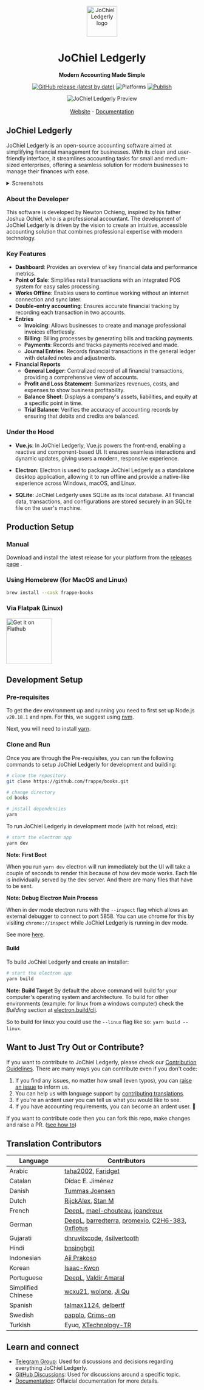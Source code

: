 <div align="center" markdown="1">
<br/>

<img src="https://frappe.io/files/books.png" alt="JoChiel Ledgerly logo" width="80"/>

<br/>

<h1>JoChiel Ledgerly</h1>

**Modern Accounting Made Simple**

[![GitHub release (latest by date)](https://img.shields.io/github/v/release/frappe/books)](https://github.com/frappe/books/releases)
![Platforms](https://img.shields.io/badge/platform-mac%2C%20windows%2C%20linux-yellowgreen)
[![Publish](https://github.com/frappe/books/actions/workflows/publish.yml/badge.svg)](https://github.com/frappe/books/actions/workflows/publish.yml)

</div>

<div align="center">
<img src="https://user-images.githubusercontent.com/29507195/207267857-4ae48890-3fb2-4046-80cf-3256b46c72a0.png" alt="JoChiel Ledgerly Preview"/>
</div>
<br />
<div align="center">
	<a href="https://frappe.io/books">Website</a>
	-
	<a href="https://docs.frappe.io/books">Documentation</a>
</div>

## JoChiel Ledgerly

JoChiel Ledgerly is an open-source accounting software aimed at simplifying financial management for businesses. With its clean and user-friendly interface, it streamlines accounting tasks for small and medium-sized enterprises, offering a seamless solution for modern businesses to manage their finances with ease.

<details>
<summary>Screenshots</summary>
<br/>
<img  alt="Pos" src="https://github.com/user-attachments/assets/f75116b4-cf5f-45ee-9927-ba380fa56a46" />
    <br/><br/>
    <img  alt="General Ledger" src="https://github.com/user-attachments/assets/58d8bcdf-1576-4008-b010-7054fb64a12d" />
    <br/><br/>
    <img  alt="Profit and Loss" src="https://github.com/user-attachments/assets/11bd67d1-d808-496b-ac4d-ef68c18b9419" />

</details>

### About the Developer

This software is developed by Newton Ochieng, inspired by his father Joshua Ochiel, who is a professional accountant. The development of JoChiel Ledgerly is driven by the vision to create an intuitive, accessible accounting solution that combines professional expertise with modern technology.

### Key Features

- **Dashboard**: Provides an overview of key financial data and performance metrics.
- **Point of Sale**: Simplifies retail transactions with an integrated POS system for easy sales processing.
- **Works Offline**: Enables users to continue working without an internet connection and sync later.
- **Double-entry accounting**: Ensures accurate financial tracking by recording each transaction in two accounts.
- **Entries**
  - **Invoicing**: Allows businesses to create and manage professional invoices effortlessly.
  - **Billing**: Billing processes by generating bills and tracking payments.
  - **Payments**: Records and tracks payments received and made.
  - **Journal Entries**: Records financial transactions in the general ledger with detailed notes and adjustments.
- **Financial Reports**
  - **General Ledger**: Centralized record of all financial transactions, providing a comprehensive view of accounts.
  - **Profit and Loss Statement**: Summarizes revenues, costs, and expenses to show business profitability.
  - **Balance Sheet**: Displays a company's assets, liabilities, and equity at a specific point in time.
  - **Trial Balance**: Verifies the accuracy of accounting records by ensuring that debits and credits are balanced.
    <br/>

### Under the Hood

- **Vue.js**: In JoChiel Ledgerly, Vue.js powers the front-end, enabling a reactive and component-based UI. It ensures seamless interactions and dynamic updates, giving users a modern, responsive experience.

- **Electron**: Electron is used to package JoChiel Ledgerly as a standalone desktop application, allowing it to run offline and provide a native-like experience across Windows, macOS, and Linux.

- **SQLite**: JoChiel Ledgerly uses SQLite as its local database. All financial data, transactions, and configurations are stored securely in an SQLite file on the user's machine.

## Production Setup

### Manual

Download and install the latest release for your platform from the [releases
page](https://github.com/frappe/books/releases) .

### Using Homebrew (for MacOS and Linux)

```zsh
brew install --cask frappe-books
```

### Via Flatpak (Linux)

<a href='https://flathub.org/apps/io.frappe.books'>
    <img width='120' alt='Get it on Flathub' src='https://flathub.org/api/badge?locale=en'/>
</a>

## Development Setup

### Pre-requisites

To get the dev environment up and running you need to first set up Node.js `v20.18.1` and npm. For this, we suggest using
[nvm](https://github.com/nvm-sh/nvm#installing-and-updating).

Next, you will need to install [yarn](https://classic.yarnpkg.com/lang/en/docs/install/#mac-stable).

### Clone and Run

Once you are through the Pre-requisites, you can run the following commands to
setup JoChiel Ledgerly for development and building:

```bash
# clone the repository
git clone https://github.com/frappe/books.git

# change directory
cd books

# install dependencies
yarn
```

To run JoChiel Ledgerly in development mode (with hot reload, etc):

```bash
# start the electron app
yarn dev
```

**Note: First Boot**

When you run `yarn dev` electron will run immediately but the UI will take a
couple of seconds to render this because of how dev mode works. Each file is
individually served by the dev server. And there are many files that have to be
sent.

**Note: Debug Electron Main Process**

When in dev mode electron runs with the `--inspect` flag which allows an
external debugger to connect to port 5858. You can use chrome for this by
visiting `chrome://inspect` while JoChiel Ledgerly is running in dev mode.

See more [here](https://www.electronjs.org/docs/latest/tutorial/debugging-main-process#external-debuggers).

#### Build

To build JoChiel Ledgerly and create an installer:

```bash
# start the electron app
yarn build
```

**Note: Build Target**
By default the above command will build for your computer's operating system and
architecture. To build for other environments (example: for linux from a windows
computer) check the _Building_ section at
[electron.build/cli](https://www.electron.build/cli).

So to build for linux you could use the `--linux` flag like so: `yarn build --linux`.

## Want to Just Try Out or Contribute?

If you want to contribute to JoChiel Ledgerly, please check our [Contribution Guidelines](https://github.com/frappe/books/blob/master/.github/CONTRIBUTING.md). There are many ways you can contribute even if you don't code:

1. If you find any issues, no matter how small (even typos), you can [raise an issue](https://github.com/frappe/books/issues/new) to inform us.
2. You can help us with language support by [contributing translations](https://github.com/frappe/books/wiki/Contributing-Translations).
3. If you're an ardent user you can tell us what you would like to see.
4. If you have accounting requirements, you can become an ardent user. 🙂

If you want to contribute code then you can fork this repo, make changes and raise a PR. ([see how to](https://docs.github.com/en/pull-requests/collaborating-with-pull-requests/proposing-changes-to-your-work-with-pull-requests/creating-a-pull-request-from-a-fork))

## Translation Contributors

| Language           | Contributors                                                                                                                                                                                              |     |
| ------------------ | --------------------------------------------------------------------------------------------------------------------------------------------------------------------------------------------------------- | --- |
| Arabic             | [taha2002](https://github.com/taha2002), [Faridget](https://github.com/faridget)                                                                                                                          |     |
| Catalan            | Dídac E. Jiménez                                                                                                                                                                                          |     |
| Danish             | [Tummas Joensen](https://github.com/slang123)                                                                                                                                                             |     |
| Dutch              | [RijckAlex](https://github.com/RijckAlex), [Stan M](https://github.com/stxm)                                                                                                                              |     |
| French             | [DeepL](https://www.deepl.com/), [mael-chouteau](https://github.com/mael-chouteau), [joandreux](https://github.com/joandreux)                                                                             |     |
| German             | [DeepL](https://www.deepl.com/), [barredterra](https://github.com/barredterra), [promexio](https://github.com/promexio), [C2H6-383](https://github.com/C2H6-383), [0xflotus](https://github.com/0xflotus) |     |
| Gujarati           | [dhruvilxcode](https://github.com/dhruvilxcode), [4silvertooth](https://github.com/4silvertooth)                                                                                                          |     |
| Hindi              | [bnsinghgit](https://github.com/bnsinghgit)                                                                                                                                                               |     |
| Indonesian         | [Aji Prakoso](https://github.com/jipraks)                                                                                                                                                                 |     |
| Korean             | [Isaac-Kwon](https://github.com/Isaac-Kwon)                                                                                                                                                               |     |
| Portuguese         | [DeepL](https://www.deepl.com/), [Valdir Amaral](https://github.com/valdir-amaral)                                                                                                                        |     |
| Simplified Chinese | [wcxu21](https://github.com/wcxu21), [wolone](https://github.com/wolone), [Ji Qu](https://github.com/winkidney)                                                                                           |     |
| Spanish            | [talmax1124](https://github.com/talmax1124), [delbertf](https://github.com/delbertf)                                                                                                                      |     |
| Swedish            | [papplo](https://github.com/papplo), [Crims-on](https://github.com/Crims-on)                                                                                                                              |     |
| Turkish            | Eyuq, [XTechnology-TR](https://github.com/XTechnology-TR)                                                                                                                                                 |     |

## Learn and connect

- [Telegram Group](https://t.me/frappebooks): Used for discussions and decisions regarding everything JoChiel Ledgerly.
- [GitHub Discussions](https://github.com/frappe/books/discussions): Used for discussions around a specific topic.
- [Documentation](https://docs.frappe.io/books): Offaicial documentation for more details.
